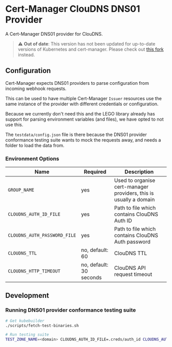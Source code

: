 # Cert-Manager ClouDNS DNS01 Provider

A Cert-Manager DNS01 provider for ClouDNS.

> :warning: **Out of date**: This version has not been updated for up-to-date versions of Kubernetes and cert-manager. Please check out [this fork](https://github.com/mschirrmeister/cert-manager-webhook-cloudns) instead.

## Configuration

Cert-Manager expects DNS01 providers to parse configuration from incoming webhook requests.

This can be used to have multiple Cert-Manager `Issuer` resources use the same instance of the provider with different credentials or configuration.

Because we currently don't need this and the LEGO library already has support for parsing environment variables (and files), we have opted to not use this.

The `testdata/config.json` file is there because the DNS01 provider conformance testing suite wants to mock the requests away, and needs a folder to load the data from.

### Environment Options

|Name|Required|Description|
|---|---|---|
|`GROUP_NAME`|yes|Used to organise cert-manager providers, this is usually a domain|
|`CLOUDNS_AUTH_ID_FILE`|yes|Path to file which contains ClouDNS Auth ID|
|`CLOUDNS_AUTH_PASSWORD_FILE`|yes|Path to file which contains ClouDNS Auth password|
|`CLOUDNS_TTL`|no, default: 60|ClouDNS TTL|
|`CLOUDNS_HTTP_TIMEOUT`|no, default: 30 seconds|ClouDNS API request timeout|

## Development

### Running DNS01 provider conformance testing suite

```bash
# Get kubebuilder
./scripts/fetch-test-binaries.sh

# Run testing suite
TEST_ZONE_NAME=<domain> CLOUDNS_AUTH_ID_FILE=.creds/auth_id CLOUDNS_AUTH_PASSWORD_FILE=.creds/auth_password go test -v .
```
